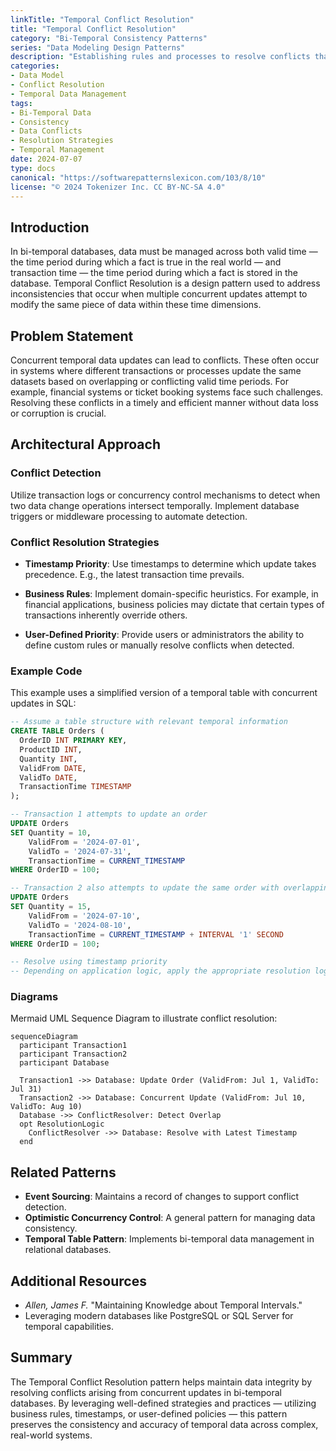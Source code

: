 ```yaml
---
linkTitle: "Temporal Conflict Resolution"
title: "Temporal Conflict Resolution"
category: "Bi-Temporal Consistency Patterns"
series: "Data Modeling Design Patterns"
description: "Establishing rules and processes to resolve conflicts that arise from concurrent temporal data updates."
categories:
- Data Model
- Conflict Resolution
- Temporal Data Management
tags:
- Bi-Temporal Data
- Consistency
- Data Conflicts
- Resolution Strategies
- Temporal Management
date: 2024-07-07
type: docs
canonical: "https://softwarepatternslexicon.com/103/8/10"
license: "© 2024 Tokenizer Inc. CC BY-NC-SA 4.0"
---
```


## Introduction

In bi-temporal databases, data must be managed across both valid time — the time period during which a fact is true in the real world — and transaction time — the time period during which a fact is stored in the database. Temporal Conflict Resolution is a design pattern used to address inconsistencies that occur when multiple concurrent updates attempt to modify the same piece of data within these time dimensions.

## Problem Statement

Concurrent temporal data updates can lead to conflicts. These often occur in systems where different transactions or processes update the same datasets based on overlapping or conflicting valid time periods. For example, financial systems or ticket booking systems face such challenges. Resolving these conflicts in a timely and efficient manner without data loss or corruption is crucial.

## Architectural Approach

### Conflict Detection

Utilize transaction logs or concurrency control mechanisms to detect when two data change operations intersect temporally. Implement database triggers or middleware processing to automate detection.

### Conflict Resolution Strategies

- **Timestamp Priority**: Use timestamps to determine which update takes precedence. E.g., the latest transaction time prevails.
  
- **Business Rules**: Implement domain-specific heuristics. For example, in financial applications, business policies may dictate that certain types of transactions inherently override others.
  
- **User-Defined Priority**: Provide users or administrators the ability to define custom rules or manually resolve conflicts when detected.

### Example Code

This example uses a simplified version of a temporal table with concurrent updates in SQL:

```sql
-- Assume a table structure with relevant temporal information
CREATE TABLE Orders (
  OrderID INT PRIMARY KEY,
  ProductID INT,
  Quantity INT,
  ValidFrom DATE,
  ValidTo DATE,
  TransactionTime TIMESTAMP
);

-- Transaction 1 attempts to update an order
UPDATE Orders
SET Quantity = 10, 
    ValidFrom = '2024-07-01', 
    ValidTo = '2024-07-31', 
    TransactionTime = CURRENT_TIMESTAMP
WHERE OrderID = 100;

-- Transaction 2 also attempts to update the same order with overlapping valid time
UPDATE Orders
SET Quantity = 15, 
    ValidFrom = '2024-07-10', 
    ValidTo = '2024-08-10', 
    TransactionTime = CURRENT_TIMESTAMP + INTERVAL '1' SECOND
WHERE OrderID = 100;

-- Resolve using timestamp priority
-- Depending on application logic, apply the appropriate resolution logic or raise a conflict alert
```

### Diagrams

Mermaid UML Sequence Diagram to illustrate conflict resolution:

```mermaid
sequenceDiagram
  participant Transaction1
  participant Transaction2
  participant Database
  
  Transaction1 ->> Database: Update Order (ValidFrom: Jul 1, ValidTo: Jul 31)
  Transaction2 ->> Database: Concurrent Update (ValidFrom: Jul 10, ValidTo: Aug 10)
  Database ->> ConflictResolver: Detect Overlap
  opt ResolutionLogic
    ConflictResolver ->> Database: Resolve with Latest Timestamp
  end
```

## Related Patterns

- **Event Sourcing**: Maintains a record of changes to support conflict detection.
- **Optimistic Concurrency Control**: A general pattern for managing data consistency.
- **Temporal Table Pattern**: Implements bi-temporal data management in relational databases.

## Additional Resources

- *Allen, James F.* "Maintaining Knowledge about Temporal Intervals."
- Leveraging modern databases like PostgreSQL or SQL Server for temporal capabilities.

## Summary

The Temporal Conflict Resolution pattern helps maintain data integrity by resolving conflicts arising from concurrent updates in bi-temporal databases. By leveraging well-defined strategies and practices — utilizing business rules, timestamps, or user-defined policies — this pattern preserves the consistency and accuracy of temporal data across complex, real-world systems.
